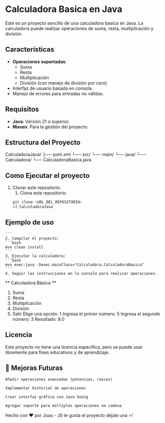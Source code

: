 # Calculadora Basica en Java

Este es un proyecto sencillo de una calculadora 
basica en Java. La calculadora puede realizar 
operaciones de suma, resta, multiplicación y división.

## Características

- **Operaciones soportadas**:
    - Suma
    - Resta
    - Multiplicación
    - División (con manejo de división por cero)
- Interfaz de usuario basada en consola.
- Manejo de errores para entradas no válidas.

## Requisitos

- **Java**: Versión 21 o superior.
- **Maven**: Para la gestión del proyecto.

## Estructura del Proyecto

CalculadoraJava/ 
├── pom.xml 
└── src/ 
    └── main/ 
        └── java/ 
            └── Calculadora/ 
                └── CalculadoraBasica.java

## Como Ejecutar el proyecto

1. Clonar este repositorio:
    1. Clona este repositorio:
   ```bash
   git clone <URL_DEL_REPOSITORIO>
   cd CalculadoraJava

## Ejemplo de uso
    ```
    2. Compilar el proyecto:
    ```bash
    mvn clean install
    ```
    3. Ejecutar la calculadora:
    ```bash
    mvn exec:java -Dexec.mainClass="Calculadora.CalculadoraBasica"
    ```
    4. Seguir las instrucciones en la consola para realizar operaciones.

** Calculadora Básica **
1. Suma
2. Resta
3. Multiplicación
4. División
5. Salir
Elige una opción: 1
Ingresa el primer número: 5
Ingresa el segundo número: 3
Resultado: 8.0

## Licencia

Este proyecto no tiene una licencia específica, pero se puede usar libremente para fines educativos y de aprendizaje.


## 🚀 Mejoras Futuras

    Añadir operaciones avanzadas (potencias, raíces)

    Implementar historial de operaciones

    Crear interfaz gráfica con Java Swing

    Agregar soporte para múltiples operaciones en cadena

Hecho con ❤️ por Joao - ¡Si te gusta el proyecto déjale una ⭐!